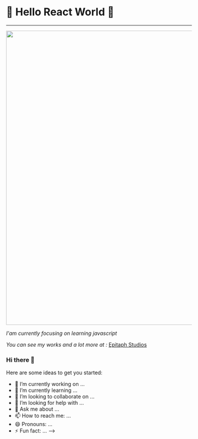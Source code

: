 #  🌌 Hello React World 🌌

---

<p>
    <img src="https://imgur.com/T7yFaRa" width="auto" height="800" />
</p>

*I'am currently focusing on learning javascript* 

*You can see my works and a lot more at :* [Epitaph Studios](www.epitaphstudios.fr)





### Hi there 👋

Here are some ideas to get you started:

- 🔭 I’m currently working on ...
- 🌱 I’m currently learning ...
- 👯 I’m looking to collaborate on ...
- 🤔 I’m looking for help with ...
- 💬 Ask me about ...
- 📫 How to reach me: ...
- 😄 Pronouns: ...
- ⚡ Fun fact: ...
-->
